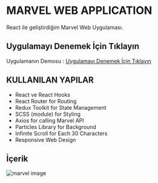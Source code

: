 # MARVEL WEB APPLICATION

React ile geliştirdiğim Marvel Web Uygulaması.

## Uygulamayı Denemek İçin Tıklayın

Uygulamanın Demosu : [Uygulamayı Denemek İçin Tıklayın](https://marvelwebapplication.netlify.app/)

## KULLANILAN YAPILAR

* React ve React Hooks
* React Router for Routing
* Redux Toolkit for State Management
* SCSS (module) for Styling
* Axios for calling Marvel API
* Particles Library for Background
* Infinite Scroll for Each 30 Characters
* Responsive Web Design

## İçerik

![marvel image](https://user-images.githubusercontent.com/98098019/187828347-50cce926-35f8-4631-997b-ceab8aa92971.png)
